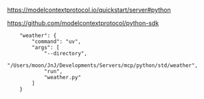 https://modelcontextprotocol.io/quickstart/server#python

https://github.com/modelcontextprotocol/python-sdk

        "weather": {
            "command": "uv",
            "args": [
                "--directory",
                "/Users/moon/JnJ/Developments/Servers/mcp/python/std/weather",
                "run",
                "weather.py"
            ]
        }